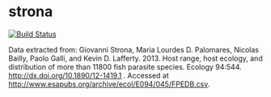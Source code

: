 # strona
[![Build Status](https://travis-ci.org/globalbioticinteractions/strona.svg?branch=master)](https://travis-ci.org/globalbioticinteractions/strona)

Data extracted from: Giovanni Strona, Maria Lourdes D. Palomares, Nicolas Bailly, Paolo Galli, and Kevin D. Lafferty. 2013. Host range, host ecology, and distribution of more than 11800 fish parasite species. Ecology 94:544. http://dx.doi.org/10.1890/12-1419.1 . Accessed at <http://www.esapubs.org/archive/ecol/E094/045/FPEDB.csv>.
